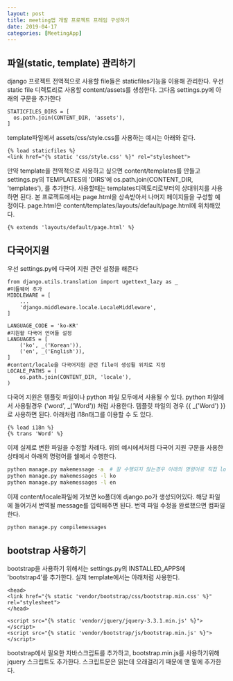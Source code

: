 ```yaml
---
layout: post
title: meeting앱 개발 프로젝트 프레임 구성하기
date: 2019-04-17
categories: [MeetingApp]
---
```


## 파일(static, template) 관리하기
django 프로젝트 전역적으로 사용할 file들은 staticfiles기능을 이용해 관리한다.
우선 static file 디렉토리로 사용할 content/assets를 생성한다. 
그다음 settings.py에 아래의 구문을 추가한다
```vim
STATICFILES_DIRS = [
  os.path.join(CONTENT_DIR, 'assets'),
]
```
template파일에서 assets/css/style.css를 사용하는 예시는 아래와 같다. 
```vim
{% load staticfiles %}
<link href="{% static 'css/style.css' %}" rel="stylesheet">
```
만약 template을 전역적으로 사용하고 싶으면 content/templates를 만들고 
settings.py의 TEMPLATES의 'DIRS'에 os.path.join(CONTENT_DIR, 'templates'),
를 추가한다. 사용할때는 templates디렉토리로부터의 상대위치를 사용하면 된다. 본 프로젝트에서는 page.html을 상속받아서 나머지 페이지들을 구성할 예정이다. 
page.html은 content/templates/layouts/default/page.html에 위치해있다.
```vim
{% extends 'layouts/default/page.html' %}
```

## 다국어지원
우선 settings.py에 다국어 지원 관련 설정을 해준다
```vim
from django.utils.translation import ugettext_lazy as _
#미들웨어 추가
MIDDLEWARE = [
    ...
    'django.middleware.locale.LocaleMiddleware',
]

LANGUAGE_CODE = 'ko-KR'
#지원할 다국어 언어들 설정
LANGUAGES = [
    ('ko', _('Korean')),
    ('en', _('English')),
]
#content/locale을 다국어지원 관련 file이 생성될 위치로 지정
LOCALE_PATHS = (
    os.path.join(CONTENT_DIR, 'locale'),
)
```
다국어 지원은 템플릿 파일이나 python 파일 모두에서 사용될 수 있다.
python 파일에서 사용될경우 ('word', _('Word')) 처럼 사용한다.
템플릿 파일의 경우 {{ _('Word') }} 로 사용하면 된다. 아래처럼 i18n태그를 이용할 수 도 있다.
```vim
{% load i18n %}
{% trans 'Word' %}
```
이제 실제로 변환 파일을 수정할 차례다. 위의 예시에서처럼 다국어 지원 구문을 사용한 상태에서 아래의 명령어를 쉘에서 수행한다.
```bash
python manage.py makemessage -a  # 잘 수행되지 않는경우 아래의 명령어로 직접 locale 파일들을 생성해준다
python manage.py makemessages -l ko
python manage.py makemessages -l en
```
이제 content/locale파일에 가보면 ko폴더에 django.po가 생성되어있다. 해당 파일에 들어가서 번역될 message를 입력해주면 된다.
번역 파일 수정을 완료했으면 컴파일한다.
```bash
python manage.py compilemessages
```

## bootstrap 사용하기
bootstrap을 사용하기 위해서는 
settings.py의 INSTALLED_APPS에 'bootstrap4'를 추가한다. 실제 template에서는 아래처럼 사용한다.
```vim
<head>
<link href="{% static 'vendor/bootstrap/css/bootstrap.min.css' %}" rel="stylesheet">
</head>

<script src="{% static 'vendor/jquery/jquery-3.3.1.min.js' %}"></script>
<script src="{% static 'vendor/bootstrap/js/bootstrap.min.js' %}"></script>
```
bootstrap에서 필요한 자바스크립트를 추가하고, bootstrap.min.js를 사용하기위해 jquery 스크립트도 추가한다.
스크립트문은 읽는데 오래걸리기 때문에 맨 밑에 추가한다.

